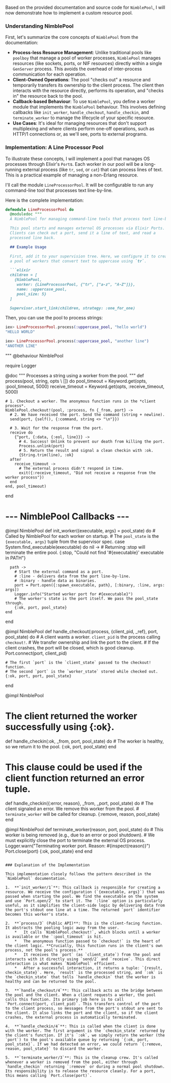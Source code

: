 Based on the provided documentation and source code for `NimblePool`, I will now demonstrate how to implement a custom resource pool.

### Understanding NimblePool

First, let's summarize the core concepts of `NimblePool` from the documentation:

*   **Process-less Resource Management**: Unlike traditional pools like `poolboy` that manage a pool of worker processes, `NimblePool` manages resources (like sockets, ports, or NIF resources) directly within a single `GenServer` process. This avoids the overhead of inter-process communication for each operation.
*   **Client-Owned Operations**: The pool "checks out" a resource and temporarily transfers its ownership to the client process. The client then interacts with the resource directly, performs its operation, and "checks in" the resource back to the pool.
*   **Callback-based Behaviour**: To use `NimblePool`, you define a worker module that implements the `NimblePool` behaviour. This involves defining callbacks like `init_worker`, `handle_checkout`, `handle_checkin`, and `terminate_worker` to manage the lifecycle of your specific resource.
*   **Use Cases**: It's ideal for managing resources that don't support multiplexing and where clients perform one-off operations, such as HTTP/1 connections or, as we'll see, ports to external programs.

### Implementation: A Line Processor Pool

To illustrate these concepts, I will implement a pool that manages OS processes through Elixir's `Port`s. Each worker in our pool will be a long-running external process (like `tr`, `sed`, or `cat`) that can process lines of text. This is a practical example of managing a non-Erlang resource.

I'll call the module `LineProcessorPool`. It will be configurable to run any command-line tool that processes text line-by-line.

Here is the complete implementation:

```elixir
defmodule LineProcessorPool do
  @moduledoc """
  A NimblePool for managing command-line tools that process text line-by-line.

  This pool starts and manages external OS processes via Elixir Ports.
  Clients can check out a port, send it a line of text, and read a
  processed line back.

  ## Example Usage

  First, add it to your supervision tree. Here, we configure it to create
  a pool of workers that convert text to uppercase using `tr`.

  ```elixir
  children = [
    {NimblePool,
     worker: {LineProcessorPool, {"tr", ["a-z", "A-Z"]}},
     name: :uppercase_pool,
     pool_size: 5}
  ]

  Supervisor.start_link(children, strategy: :one_for_one)
  ```

  Then, you can use the pool to process strings:

  ```elixir
  iex> LineProcessorPool.process(:uppercase_pool, "hello world")
  "HELLO WORLD"

  iex> LineProcessorPool.process(:uppercase_pool, "another line")
  "ANOTHER LINE"
  ```
  """
  @behaviour NimblePool

  require Logger

  @doc """
  Processes a string using a worker from the pool.
  """
  def process(pool, string, opts \\ []) do
    pool_timeout = Keyword.get(opts, :pool_timeout, 5000)
    receive_timeout = Keyword.get(opts, :receive_timeout, 5000)

    # 1. Checkout a worker. The anonymous function runs in the *client process*.
    NimblePool.checkout!(pool, :process, fn {_from, port} ->
      # 2. We have received the port. Send the command (string + newline).
      send(port, {self(), {:command, string <> "\n"}})

      # 3. Wait for the response from the port.
      receive do
        {^port, {:data, {:eol, line}}} ->
          # 4. Success! Unlink to prevent our death from killing the port.
          Process.unlink(port)
          # 5. Return the result and signal a clean checkin with :ok.
          {String.trim(line), :ok}
      after
        receive_timeout ->
          # The external process didn't respond in time.
          exit({:receive_timeout, "Did not receive a response from the worker process"})
      end
    end, pool_timeout)
  end

  # --- NimblePool Callbacks ---

  @impl NimblePool
  def init_worker({executable, args} = pool_state) do
    # Called by NimblePool for each worker on startup.
    # The `pool_state` is the `{executable, args}` tuple from the supervisor spec.
    case System.find_executable(executable) do
      nil ->
        # Returning :stop will terminate the entire pool.
        {:stop, "Could not find '#{executable}' executable in PATH"}

      path ->
        # Start the external command as a port.
        # :line - delivers data from the port line-by-line.
        # :binary - handle data as binaries.
        port = Port.open({:spawn_executable, path}, [:binary, :line, args: args])
        Logger.info("Started worker port for #{executable}")
        # The worker's state is the port itself. We pass the pool_state through.
        {:ok, port, pool_state}
    end
  end

  @impl NimblePool
  def handle_checkout(:process, {client_pid, _ref}, port, pool_state) do
    # A client wants a worker. `client_pid` is the process calling `checkout!`.
    # We transfer ownership and link the port to the client.
    # If the client crashes, the port will be closed, which is good cleanup.
    Port.connect(port, client_pid)

    # The first `port` is the `client_state` passed to the checkout! function.
    # The second `port` is the `worker_state` stored while checked out.
    {:ok, port, port, pool_state}
  end

  @impl NimblePool
  # The client returned the worker successfully using {:ok}.
  def handle_checkin(:ok, _from, port, pool_state) do
    # The worker is healthy, so we return it to the pool.
    {:ok, port, pool_state}
  end

  # This clause could be used if the client function returned an error tuple.
  def handle_checkin({:error, reason}, _from, _port, pool_state) do
    # The client signaled an error. We remove this worker from the pool.
    # `terminate_worker` will be called for cleanup.
    {:remove, reason, pool_state}
  end

  @impl NimblePool
  def terminate_worker(reason, port, pool_state) do
    # This worker is being removed (e.g., due to an error or pool shutdown).
    # We must explicitly close the port to terminate the external OS process.
    Logger.warn("Terminating worker port. Reason: #{inspect(reason)}")
    Port.close(port)
    {:ok, pool_state}
  end
end
```

### Explanation of the Implementation

This implementation closely follows the pattern described in the `NimblePool` documentation.

1.  **`init_worker/1`**: This callback is responsible for creating a resource. We receive the configuration (`{executable, args}`) that was passed when starting the pool. We find the executable on the system and use `Port.open/2` to start it. The `:line` option is particularly useful, as it simplifies the client-side logic by delivering data from the port's stdout one line at a time. The returned `port` identifier becomes this worker's state.

2.  **`process/3` (Public API)**: This is the client-facing function. It abstracts the pooling logic away from the user.
    *   It calls `NimblePool.checkout!`, which blocks until a worker is available or the `:pool_timeout` is hit.
    *   The anonymous function passed to `checkout!` is the heart of the client logic. **Crucially, this function runs in the client's own process, not the pool's process.**
    *   It receives the `port` (as `client_state`) from the pool and interacts with it directly using `send/2` and `receive`. This direct interaction is what makes `NimblePool` efficient.
    *   After a successful interaction, it returns a tuple: `{result, checkin_state}`. Here, `result` is the processed string, and `:ok` is the `checkin_state` that tells `handle_checkin` that the worker is healthy and can be returned to the pool.

3.  **`handle_checkout/4`**: This callback acts as the bridge between the pool and the client. When a client requests a worker, the pool calls this function. Its primary job here is to call `Port.connect(port, client_pid)`. This transfers control of the port to the client process, so messages from the port's stdout are sent to the client. It also links the port and the client, so if the client crashes, the external process is automatically terminated.

4.  **`handle_checkin/4`**: This is called when the client is done with the worker. The first argument is the `checkin_state` returned by the client's function. If it's `:ok`, we simply return the worker (the `port`) to the pool's available queue by returning `{:ok, port, pool_state}`. If we had detected an error, we could return `{:remove, reason, pool_state}` to discard the worker.

5.  **`terminate_worker/3`**: This is the cleanup crew. It's called whenever a worker is removed from the pool, either through `handle_checkin` returning `:remove` or during a normal pool shutdown. Its responsibility is to release the resource cleanly. For a port, this means calling `Port.close(port)`.
